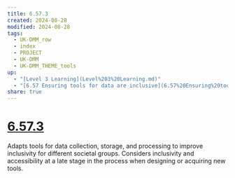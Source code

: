 ```yaml
---
title: 6.57.3
created: 2024-08-28
modified: 2024-08-28
tags:
  - UK-DMM_row
  - index
  - PROJECT
  - UK-DMM
  - UK-DMM_THEME_tools
up:
  - "[Level 3 Learning](Level%203%20Learning.md)"
  - "[6.57 Ensuring tools for data are inclusive](6.57%20Ensuring%20tools%20for%20data%20are%20inclusive.md)"
share: true
---
```

# [6.57.3](6.57.3.md)

Adapts tools for data collection, storage, and processing to improve inclusivity for different societal groups. Considers inclusivity and accessibility at a late stage in the process when designing or acquiring new tools.
